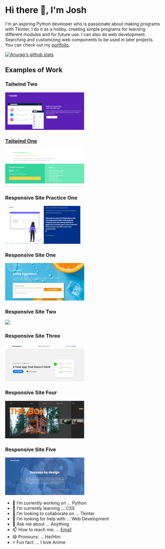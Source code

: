 <!--### Hi there 👋
### Here is what I working on...-->

<!--
**mercado-joshua/mercado-joshua** is a ✨ _special_ ✨ repository because its `README.md` (this file) appears on your GitHub profile.
-->

<!--Here are some ideas to get you started:-->
<!-- https://arturssmirnovs.github.io/github-profile-readme-generator/ -->
# Hi there 👋, I'm Josh

I'm an aspiring Python developer who is passionate about making programs with Tkinter. I do it as a hobby. creating simple programs for learning different modules and for future use. I can also do web development. Searching and customizing web components to be used in later projects. You can check out my [portfolio](https://mercado-joshua.github.io/).

[![Anurag's github stats](https://github-readme-stats.vercel.app/api?username=mercado-joshua&hide=stars,prs,issues,contribs&count_private=true&show_icons=true)](https://github.com/anuraghazra/github-readme-stats)

## Examples of Work

### Tailwind Two
<a href="https://mercado-joshua.github.io/Website__Tailwind-Two/public/index.html">
<img src="https://github.com/mercado-joshua/Website__Tailwind-Two/blob/main/1a.JPG" width="256">

### Tailwind One
<a href="https://mercado-joshua.github.io/Website__Tailwind-One/public/index.html">
<img src="https://github.com/mercado-joshua/Website__Tailwind-One/blob/main/1b.JPG" width="256">
</a>

### Responsive Site Practice One
<a href="https://mercado-joshua.github.io/Website__RWD_Practice-One/">
<img src="https://github.com/mercado-joshua/Website__RWD_Practice-One/blob/main/1h.JPG" width="256">
</a>

### Responsive Site One
<a href="https://mercado-joshua.github.io/Website__RWD-One/">
<img src="https://github.com/mercado-joshua/Website__RWD-One/blob/main/1g.JPG" width="256">
</a>

### Responsive Site Two
<a href="https://mercado-joshua.github.io/Website__RWD-Two/">
<img src="https://github.com/mercado-joshua/Website__RWD-Two/blob/main/1f.JPG" width="256">
</a>

### Responsive Site Three
<a href="https://mercado-joshua.github.io/Website__RWD-Three/">
<img src="https://github.com/mercado-joshua/Website__RWD-Three/blob/main/1e.JPG" width="256">
</a>

### Responsive Site Four
<a href="https://mercado-joshua.github.io/Website__RWD-Four/">
<img src="https://github.com/mercado-joshua/Website__RWD-Four/blob/main/1d.JPG" width="256">
</a>

### Responsive Site Five
<a href="https://mercado-joshua.github.io/Website__RWD-Five/">
<img src="https://github.com/mercado-joshua/Website__RWD-Five/blob/main/1c.JPG" width="256">
</a>

- 🔭 I’m currently working on ... Python
- 🌱 I’m currently learning ... CSS
- 👯 I’m looking to collaborate on ... Tkinter
- 🤔 I’m looking for help with ... Web Development
- 💬 Ask me about ... Anything
- 📫 How to reach me: ... [Email](mercado.joshua.web@gmail.com)
- 😄 Pronouns: ... He/Him
- ⚡ Fun fact: ... I love Anime
